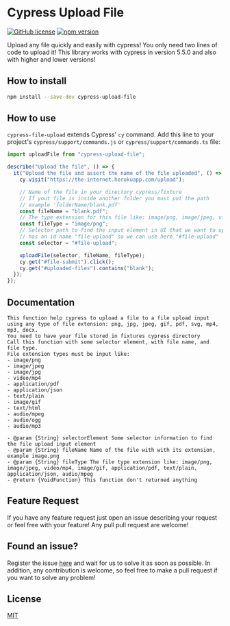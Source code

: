# Cypress Upload File

[![GitHub license](https://img.shields.io/badge/license-MIT-blue.svg)](https://github.com/abramenal/cypress-file-upload/blob/master/LICENSE)
[![npm version](https://img.shields.io/npm/v/cypress-upload-file.svg?style=flat&color=important)](https://www.npmjs.com/package/cypress-upload-file)

Upload any file quickly and easily with cypress! You only need two lines of code to upload it! This library works with cypress in version 5.5.0 and also with higher and lower versions!

## How to install

```bash
npm install --save-dev cypress-upload-file
```

## How to use

`cypress-file-upload` extends Cypress' `cy` command.
Add this line to your project's `cypress/support/commands.js` or `cypress/support/commands.ts` file:

```javascript
import uploadFile from "cypress-upload-file";
```

```javascript
describe("Upload the file", () => {
  it("Upload the file and assert the name of the file uploaded", () => {
    cy.visit("https://the-internet.herokuapp.com/upload");

    // Name of the file in your directory cypress/fixture
    // If yout file is inside another folder you must put the path
    // example 'folderName/blank.pdf'
    const fileName = "blank.pdf";
    // The type extension for this file like: image/png, image/jpeg, video/mp4, application/pdf, text/plain, application/json
    const fileType = "image/png";
    // Selector path to find the input element in UI that we want to upload a file, in our example the element
    // has an id name "file-upload" so we can use here "#file-upload"
    const selector = "#file-upload";

    uploadFile(selector, fileName, fileType);
    cy.get("#file-submit").click();
    cy.get("#uploaded-files").contains("blank");
  });
});
```

## Documentation

```
This function help cypress to upload a file to a file upload input
using any type of file extension: png, jpg, jpeg, gif, pdf, svg, mp4, mp3, docx.
You need to have your file stored in fixtures cypress directory
Call this function with some selector element, with file name, and file type.
File extension types must be input like:
- image/png
- image/jpeg
- image/jpg
- video/mp4
- application/pdf
- application/json
- text/plain
- image/gif
- text/html
- audio/mpeg
- audio/ogg
- audio/mp3

- @param {String} selectorElement Some selector information to find the file upload input element
- @param {String} fileName Name of the file with with its extension, exampĺe image.png
- @param {String} fileType The file type extension like: image/png, image/jpeg, video/mp4, image/gif, application/pdf, text/plain, application/json, audio/mpeg
- @return {VoidFunction} This function don't returned anything
```

## Feature Request

If you have any feature request just open an issue describing your request or feel free with your feature! Any pull pull request are welcome!

## Found an issue?

Register the issue [here](https://github.com/CaiqueCoelho/cypress-upload-file/issues) and wait for us to solve it as soon as possible.
In addition, any contribution is welcome, so feel free to make a pull request if you want to solve any problem!

## License

[MIT](https://github.com/abramenal/cypress-file-upload/blob/master/LICENSE)
